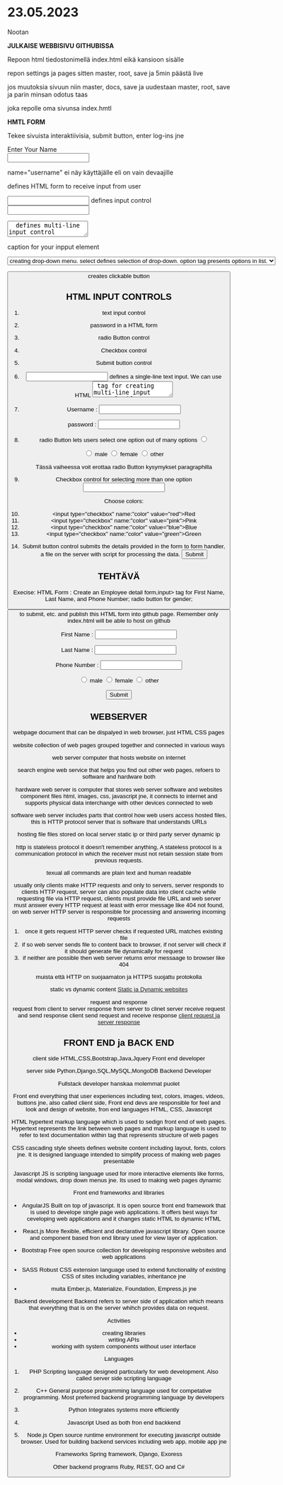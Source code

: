 # 23.05.2023
Nootan

**JULKAISE WEBBISIVU GITHUBISSA**

Repoon html tiedostonimellä index.html eikä kansioon sisälle

repon settings ja pages sitten master, root, save ja 5min päästä live

jos muutoksia sivuun niin master, docs, save ja uudestaan master, root, save ja parin minsan odotus taas

joka repolle oma sivunsa index.hmtl

**HMTL FORM**

Tekee sivuista interaktiivisia, submit button, enter log-ins jne

 <form>
            Enter Your Name<br>
            <input type="text" name="username">
</form>

name="username"     ei näy käyttäjälle eli on vain devaajille

<form>      defines HTML form to receive input from user </form>

<input>     defines input control <input/>

<textarea>  defines multi-line input control </textarea>

<label>     caption for your inpput element

<select> <option>   creating drop-down menu. select defines selection of drop-down. option tag presents options in list.

<button>    creates clickable button

## HTML INPUT CONTROLS

1. text input control
2. password in a HTML form
3. radio Button control
4. Checkbox control
5. Submit button control

1. <input type="text"> defines a single-line text input. We can use HTML <textarea> tag for creating multi-line input control, if user input may be longer than single line. </textarea>

2.  <form>
            <p><label>Username : <input type="text" name="username"></label></p>
            <p><label>password : <input type="password" name="password"></label></p>
    </form>

3. radio Button lets users select one option out of many options <input type="radio">
            <p><input type="radio" name="Gender" value="male"> male
            <input type="radio" name="Gender" value="female"> female
            <input type="radio" name="Gender" value="male"> other</p>
Tässä vaiheessa voit erottaa radio Button kysymykset paragraphilla <p></p>

4. Checkbox control for selecting more than one option <input> 
            <p>
                Choose colors:<br>
                <li><input type="checkbox" name:"color" value="red">Red</li>
                <li><input type="checkbox" name:"color" value="pink">Pink</li>
                <li><input type="checkbox" name:"color" value="blue">Blue</li>
                <li><input type="checkbox" name:"color" value="green">Green</li>
            </p>

5. Submit button control submits the details provided in the form to form handler, a file on the server with script for processing the data.  <input type="submit" value="Submit">

## TEHTÄVÄ
Execise: HTML Form : Create an Employee detail form,input> tag for First Name, Last Name, and Phone Number; radio button for gender; <button> to submit, etc. and publish this HTML form into github page. Remember only index.html will be able to host on github

  <form>
            <p><label>First Name : <input type="text" name="fname"></label></p>
            <p><label>Last Name : <input type="text" name="lname"></label></p>
            <p><label>Phone Number : <input type="text" name="pnumber"></label></p>
            <p><input type="radio" name="Gender" value="male"> male
            <input type="radio" name="Gender" value="female"> female
            <input type="radio" name="Gender" value="male"> other</p>
            <input type="submit" value="Submit">
    </form>
    
##  WEBSERVER

webpage         document that can be dispalyed in web browser, just HTML CSS pages

website         collection of web pages grouped together and connected in various ways

web server       computer that hosts website on internet

search engine   web service that helps you find out other web pages, refoers to software and hardware both

hardware        web server is computer that stores web server software and websites component files html, images, css, javascript jne, it connects to internet and supports physical data interchange with other devices connected to web

software        web server includes parts that control how web users access hosted files, this is HTTP protocol server that is software that understands URLs

hosting file    files stored on local server static ip or third party server dynamic ip

http is stateless protocol  it doesn't remember anything, A stateless protocol is a communication protocol in which the receiver must not retain session state from previous requests. 

texual                      all commands are plain text and human readable

usually only clients make HTTP requests and only to servers, server responds to clients HTTP request, server can also populate data into client cache while requesting file via HTTP request, clients must provide file URL and web server must answer every HTTP request at least with error message like 404 not found, on web server HTTP server is responsible for processing and answering incoming requests

1. once it gets request HTTP server checks if requested URL matches existing file
2. if so web server sends file to content back to browser, if not server will check if it should generate file dynamically for request 
3. if neither are possible then web server returns error messaage to browser like 404

muista että HTTP on suojaamaton ja HTTPS suojattu protokolla

static vs dynamic content
[Static ja Dynamic websites](https://www.wix.com/blog/2021/11/static-vs-dynamic-website/)

request and response    
request                 from client to server
response                from server to clinet
server                  receive request and send response
client                  send request and receive response
[client request ja server response](https://www.researchgate.net/figure/Request-Response-Model-Client-send-request-to-Server-and-server-response-to-client-The_fig1_279852333)

## FRONT END ja BACK END

client side     HTML,CSS,Bootstrap,Java,Jquery   Front end developer   

server side     Python,Django,SQL,MySQL,MongoDB Backend Developer

Fullstack developer hanskaa molemmat puolet

Front end       everything that user experiences including text, colors, images, videos, buttons jne, also called client side, Front end devs are responsible for feel and look and design of website, fron end languages HTML, CSS, Javascript

HTML            hypertext markup language which is used to sedign front end of web pages. Hypertext represents the link between web pages and markup language is used to refer to text documentation within tag that represents structure of web pages

CSS             cascading style sheets defines website content including layout, fonts, colors jne. It is designed language intended to simplify process of making web pages presentable

Javascript      JS is scripting language used for more interactive elements like forms, modal windows, drop down menus jne. Its used to making web pages dynamic

Front end frameworks and libraries 

- AngularJS     Built on top of javascript. It is open source front end framework that is used to develope single page web applications. It offers best ways for ceveloping web applications and it changes static HTML to dynamic HTML

- React.js      More flexible, efficient and declarative javascript library. Open source and component based fron end library used for view layer of application.

- Bootstrap     Free open source collection for developing responsive websites and web applications

- SASS          Robust CSS extension language used to extend functionality of existing CSS of sites including variables, inheritance jne

- muita Ember.js, Materialize, Foundation, Empress.js jne

Backend development
Backend refers to server side of application which means that everything that is on the server whihch provides data on request.

Activities
- creating libraries
- writing APIs
- working with system components without user interface

Languages

1. PHP          Scripting language designed particularly for web development. Also called server side scripting language

2. C++          General purpose programming language used for competative programming. Most preferred backend programming language by developers

3. Python       Integrates systems more efficiently

4. Javascript   Used as both fron end backkend

5. Node.js      Open source runtime environment for executing javascript outside browser. Used for building backend services including web app, mobile app jne

Frameworks                  Spring framework, Django, Exoress

Other backend programs      Ruby, REST, GO and C#



    







